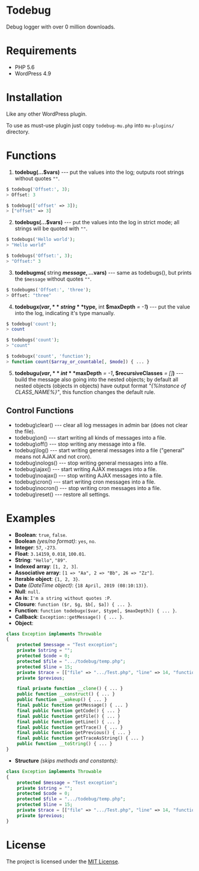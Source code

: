 # Todebug
Debug logger with over 0 million downloads.

# Requirements
* PHP 5.6
* WordPress 4.9

# Installation
Like any other WordPress plugin.

To use as must-use plugin just copy `todebug-mu.php` into `mu-plugins/` directory.

# Functions
1. **todebug(...$vars)** --- put the values into the log; outputs root strings without quotes `""`.
```php
$ todebug('Offset:', 3);
> Offset: 3

$ todebug(['offset' => 3]);
> ["offset" => 3]
```

2. **todebugs(...$vars)** --- put the values into the log in strict mode; all strings will be quoted with `""`.
```php
$ todebugs('Hello world');
> "Hello world"

$ todebugs('Offset:', 3);
> "Offset:" 3
```

3. **todebugms(** string **$message, ...$vars)** --- same as todebugs(), but prints the `$message` without quotes `""`.
```php
$ todebugms('Offset:', 'three');
> Offset: "three"
```

4. **todebugx($var,** string **$type,** int **$maxDepth** _= -1_**)** --- put the value into the log, indicating it's type manually.
```php
$ todebug('count');
> count

$ todebugs('count');
> "count"

$ todebugx('count', 'function');
> function count($array_or_countable[, $mode]) { ... }
```

5. **todebugu($var,** int **$maxDepth** _= -1_**, $recursiveClasses** _= []_**)** --- build the message also going into the nested objects; by default all nested objects (objects in objects) have output format _"{%Instance of CLASS_NAME%}"_, this function changes the default rule.

## Control Functions
* todebug\clear()  --- clear all log messages in admin bar (does not clear the file).
* todebug\on()     --- start writing all kinds of messages into a file.
* todebug\off()    --- stop writing any message into a file.
* todebug\log()    --- start writing general messages into a file ("general" means not AJAX and not cron).
* todebug\nologs() --- stop writing general messages into a file.
* todebug\ajax()   --- start writing AJAX messages into a file.
* todebug\noajax() --- stop writing AJAX messages into a file.
* todebug\cron()   --- start writing cron messages into a file.
* todebug\nocron() --- stop writing cron messages into a file.
* todebug\reset()  --- restore all settings.

# Examples
* **Boolean**: `true`, `false`.
* **Boolean** _(yes/no format)_: `yes`, `no`.
* **Integer**: `57`, `-273`.
* **Float**: `3.14159`, `0.018`, `100.01`.
* **String**: `"Hello"`, `"89"`.
* **Indexed array**: `[1, 2, 3]`.
* **Associative array**: `[1 => "Aa", 2 => "Bb", 26 => "Zz"]`.
* **Iterable object**: `{1, 2, 3}`.
* **Date** _(DateTime object)_: `{18 April, 2019 (08:10:13)}`.
* **Null**: `null`.
* **As is**: `I'm a string without quotes :P`.
* **Closure**: `function ($r, $g, $b[, $a]) { ... }`.
* **Function**: `function todebugx($var, $type[, $maxDepth]) { ... }`.
* **Callback**: `Exception::getMessage() { ... }`.
* **Object**:
```php
class Exception implements Throwable
{
    protected $message = "Test exception";
    private $string = "";
    protected $code = 0;
    protected $file = ".../todebug/temp.php";
    protected $line = 15;
    private $trace = [["file" => ".../Test.php", "line" => 14, "function" => "require"]];
    private $previous;

    final private function __clone() { ... }
    public function __construct() { ... }
    public function __wakeup() { ... }
    final public function getMessage() { ... }
    final public function getCode() { ... }
    final public function getFile() { ... }
    final public function getLine() { ... }
    final public function getTrace() { ... }
    final public function getPrevious() { ... }
    final public function getTraceAsString() { ... }
    public function __toString() { ... }
}
```
* **Structure** _(skips methods and constants)_:
```php
class Exception implements Throwable
{
    protected $message = "Test exception";
    private $string = "";
    protected $code = 0;
    protected $file = ".../todebug/temp.php";
    protected $line = 15;
    private $trace = [["file" => ".../Test.php", "line" => 14, "function" => "require"]];
    private $previous;
}
```

# License
The project is licensed under the [MIT License](https://opensource.org/licenses/MIT).
